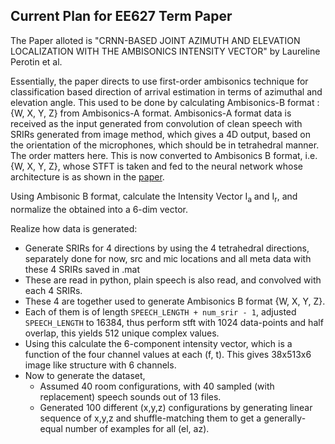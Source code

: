 ## Current Plan for EE627 Term Paper

The Paper alloted is "CRNN-BASED JOINT AZIMUTH AND ELEVATION LOCALIZATION WITH THE AMBISONICS INTENSITY VECTOR" by Laureline Perotin et al.

Essentially, the paper directs to use first-order ambisonics technique for classification based direction of arrival estimation in terms of azimuthal and elevation angle.
This used to be done by calculating Ambisonics-B format : {W, X, Y, Z} from Ambisonics-A format.
Ambisonics-A format data is received as the input generated from convolution of
clean speech with SRIRs generated from image method, which gives a 4D output, based on the orientation of the microphones, which should be in tetrahedral manner. The order matters here.
This is now converted to Ambisonics B format, i.e. {W, X, Y, Z}, whose STFT is taken and fed to the neural network whose architecture is as shown in the [paper](../notes/alloted-paper.pdf).

Using Ambisonic B format, calculate the Intensity Vector I<sub>a</sub> and I<sub>r</sub>, and normalize the obtained into a 6-dim vector.

Realize how data is generated:

- Generate SRIRs for 4 directions by using the 4 tetrahedral directions, separately done for now, src and mic locations and all meta data with these 4 SRIRs saved in .mat
- These are read in python, plain speech is also read, and convolved with each 4 SRIRs.
- These 4 are together used to generate Ambisonics B format {W, X, Y, Z}.
- Each of them is of length `SPEECH_LENGTH + num_srir - 1`, adjusted `SPEECH_LENGTH` to 16384, thus perform stft with 1024 data-points and half overlap, this yields 512 unique complex values.
- Using this calculate the 6-component intensity vector, which is a function of the four channel values at each (f, t). This gives 38x513x6 image like structure with 6 channels.
- Now to generate the dataset,
  - Assumed 40 room configurations, with 40 sampled (with replacement) speech sounds out of 13 files.
  - Generated 100 different (x,y,z) configurations by generating linear sequence of x,y,z and shuffle-matching them to get a generally-equal number of examples for all (el, az).
